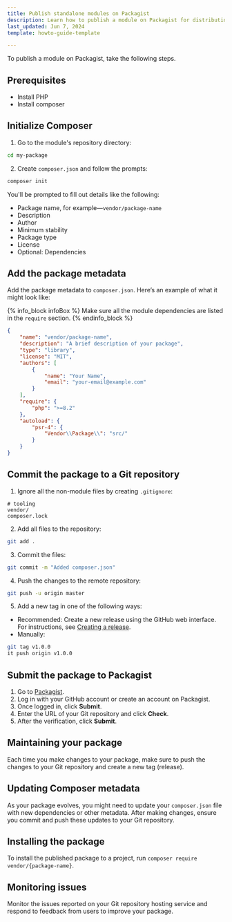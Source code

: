 ```yaml
---
title: Publish standalone modules on Packagist
description: Learn how to publish a module on Packagist for distribution within your Spryker Cloud Commerce OS Project.
last_updated: Jun 7, 2024
template: howto-guide-template

---
```


To publish a module on Packagist, take the following steps.

## Prerequisites

* Install PHP
* Install composer

## Initialize Composer

1. Go to the module's repository directory:
```bash
cd my-package
```

2. Create `composer.json` and follow the prompts:
```bash
composer init
```

You'll be prompted to fill out details like the following:
  - Package name, for example—`vendor/package-name`
  - Description
  - Author
  - Minimum stability
  - Package type
  - License
  - Optional: Dependencies

## Add the package metadata


Add the package metadata to `composer.json`. Here’s an example of what it might look like:


{% info_block infoBox %}
Make sure all the module dependencies are listed in the `require` section.
{% endinfo_block %}

```json
{
    "name": "vendor/package-name",
    "description": "A brief description of your package",
    "type": "library",
    "license": "MIT",
    "authors": [
        {
            "name": "Your Name",
            "email": "your-email@example.com"
        }
    ],
    "require": {
        "php": ">=8.2"
    },
    "autoload": {
        "psr-4": {
            "Vendor\\Package\\": "src/"
        }
    }
}
```

## Commit the package to a Git repository

1. Ignore all the non-module files by creating `.gitignore`:

```text
# tooling
vendor/
composer.lock
```

2. Add all files to the repository:
```bash
git add .
```

3. Commit the files:
```bash
git commit -m "Added composer.json"
```

4. Push the changes to the remote repository:
```bash
git push -u origin master
```

5. Add a new tag in one of the following ways:
  * Recommended: Create a new release using the GitHub web interface. For instructions, see [Creating a release](https://docs.github.com/en/repositories/releasing-projects-on-github/managing-releases-in-a-repository).
  * Manually:
```bash
git tag v1.0.0
it push origin v1.0.0
```

## Submit the package to Packagist
1. Go to [Packagist](https://packagist.org/).
2. Log in with your GitHub account or create an account on Packagist.
3. Once logged in, click **Submit**.
4. Enter the URL of your Git repository and click **Check**.
5. After the verification, click **Submit**.

## Maintaining your package

Each time you make changes to your package, make sure to push the changes to your Git repository and create a new tag (release).

## Updating Composer metadata
As your package evolves, you might need to update your `composer.json` file with new dependencies or other metadata. After making changes, ensure you commit and push these updates to your Git repository.

## Installing the package
To install the published package to a project, run `composer require vendor/{package-name}`.

## Monitoring issues
Monitor the issues reported on your Git repository hosting service and respond to feedback from users to improve your package.
